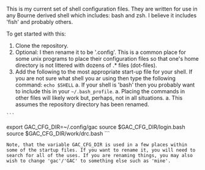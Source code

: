
This is my current set of shell configuration files. They are written for use in any Bourne derived shell which includes: bash and zsh. I believe it includes 'fish' and probably others. 

To get started with this:
  1. Clone the repository. 
  1. Optional: I then rename it to be '.config'. This is a common place for some unix programs to place their configuration files so that one's home directory is not littered with dozens of .* files (dot-files). 
  1. Add the following to the most appropriate start-up file for your shell. If you are not sure what shell you ar using then type the following command: 
	```echo $SHELL```
 	a. If your shell is 'bash' then you probably want to include this in your `~/.bash_profile`.
	a. Placing the commands in other files will likely work but, perhaps, not in all situations.
	a. This assumes the repository directory has been renamed. 

	```
export GAC_CFG_DIR=~/.config/gac
source $GAC_CFG_DIR/login.bash
source $GAC_CFG_DIR/work/drc.bash
	```

	Note, that the variable GAC_CFG_DIR is used in a few places within some of the startup files. If you want to rename it, you will need to search for all of the uses. If you are renaming things, you may also wish to change 'gac'/'GAC' to something else such as 'mine'.



